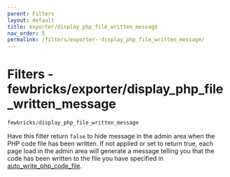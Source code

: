 ```yaml
---
parent: Filters
layout: default
title: exporter/display_php_file_written_message
nav_order: 5
permalink: /filters/exporter--display_php_file_written_message/
---
```


# Filters - fewbricks/exporter/display_php_file_written_message

```php
fewbricks/display_php_file_written_message
```

Have this filter return `false` to hide message in the admin area when the PHP code file has been written. If not
applied or set to return true, each page load in the admin area will generate a message telling you that the code has
been written to the file you have specified in  [auto_write_php_code_file](doc:auto_write_php_code_file).
